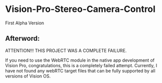 # Vision-Pro-Stereo-Camera-Control
First Alpha Version

## Afterword:
ATTENTION!!! THIS PROJECT WAS A COMPLETE FAILURE.

If you need to use the WebRTC module in the native app development of Vision Pro, congratulations, this is a completely failed attempt. Currently, I have not found any webRTC target files that can be fully supported by all versions of Vision OS.
